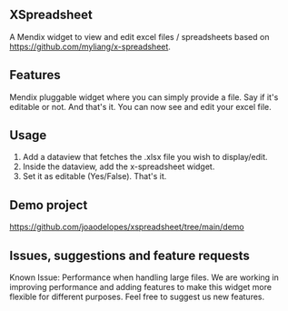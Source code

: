 ## XSpreadsheet
A Mendix widget to view and edit excel files / spreadsheets based on https://github.com/myliang/x-spreadsheet.

## Features
Mendix pluggable widget where you can simply provide a file. Say if it's editable or not.
And that's it. You can now see and edit your excel file.

## Usage
1. Add a dataview that fetches the .xlsx file you wish to display/edit.
2. Inside the dataview, add the x-spreadsheet widget.
3. Set it as editable (Yes/False). That's it.

## Demo project
https://github.com/joaodelopes/xspreadsheet/tree/main/demo

## Issues, suggestions and feature requests
Known Issue: Performance when handling large files.
We are working in improving performance and adding features to make this widget more flexible for different purposes. Feel free to suggest us new features.


